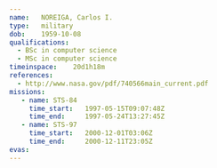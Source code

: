 ```yaml
---
name:	NOREIGA, Carlos I.
type:	military
dob:	1959-10-08
qualifications:
  - BSc in computer science
  - MSc in computer science
timeinspace:	20d1h18m
references:
  - http://www.nasa.gov/pdf/740566main_current.pdf
missions:
   - name: STS-84
     time_start:   1997-05-15T09:07:48Z
     time_end:     1997-05-24T13:27:45Z
   - name: STS-97
     time_start:   2000-12-01T03:06Z
     time_end:     2000-12-11T23:05Z
evas:
---
```

